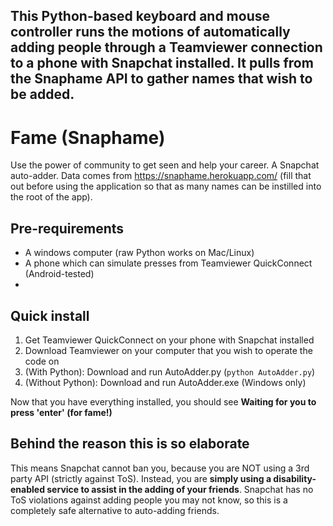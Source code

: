 ## This Python-based keyboard and mouse controller runs the motions of automatically adding people through a Teamviewer connection to a phone with Snapchat installed. It pulls from the Snaphame API to gather names that wish to be added.

# Fame (Snaphame)

Use the power of community to get seen and help your career. A Snapchat auto-adder. Data comes from https://snaphame.herokuapp.com/ (fill that out before using the application so that as many names can be instilled into the root of the app).

## Pre-requirements

- A windows computer (raw Python works on Mac/Linux)
- A phone which can simulate presses from Teamviewer QuickConnect (Android-tested)
-

## Quick install

1. Get Teamviewer QuickConnect on your phone with Snapchat installed
2. Download Teamviewer on your computer that you wish to operate the code on
3. (With Python): Download and run AutoAdder.py (`python AutoAdder.py`)
4. (Without Python): Download and run AutoAdder.exe (Windows only)

Now that you have everything installed, you should see **Waiting for you to press 'enter' (for fame!)**



## Behind the reason this is so elaborate

This means Snapchat cannot ban you, because you are NOT using a 3rd party API (strictly against ToS). Instead, you are **simply using a disability-enabled service to assist in the adding of your friends**. Snapchat has no ToS violations against adding people you may not know, so this is a completely safe alternative to auto-adding friends.
